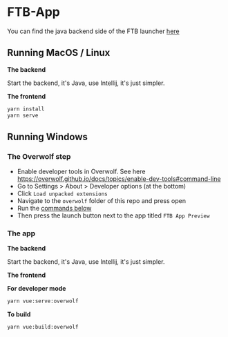 # FTB-App

You can find the java backend side of the FTB launcher [here](https://github.com/CreeperHost/modpacklauncher)

## Running MacOS / Linux

**The backend**

Start the backend, it's Java, use Intellij, it's just simpler.

**The frontend**

```bash
yarn install
yarn serve
```

## Running Windows

### The Overwolf step

- Enable developer tools in Overwolf. See here https://overwolf.github.io/docs/topics/enable-dev-tools#command-line
- Go to Settings > About > Developer options (at the bottom)
- Click `Load unpacked extensions`
- Navigate to the `overwolf` folder of this repo and press open
- Run the [commands below](#the-app)
- Then press the launch button next to the app titled `FTB App Preview`

### The app

**The backend**

Start the backend, it's Java, use Intellij, it's just simpler.

**The frontend**

**For developer mode**

```bash
yarn vue:serve:overwolf
```

**To build**

```bash
yarn vue:build:overwolf
```